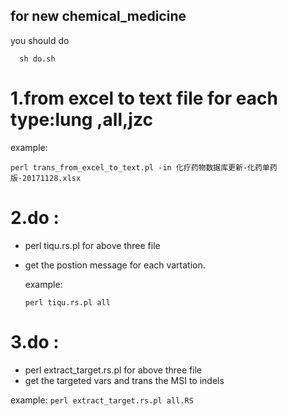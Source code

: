 ## for new chemical_medicine
  you should do 


```
  sh do.sh
```


# 1.from excel to text file for each type:lung ,all,jzc

example:
```
perl trans_from_excel_to_text.pl -in 化疗药物数据库更新-化药单药版-20171128.xlsx
```

# 2.do :
- perl tiqu.rs.pl  for above three file
- get the postion message for each vartation.


  example: 
  ```
  perl tiqu.rs.pl all 
  ```


# 3.do :
- perl extract_target.rs.pl  for above three file 
- get the targeted vars and trans the MSI to indels


example:
    ```
    perl extract_target.rs.pl all.RS
    ```
